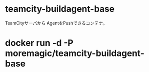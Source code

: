 # teamcity-buildagent-base
TeamCityサーバから AgentをPushできるコンテナ。  
  
  # docker run -d -P moremagic/teamcity-buildagent-base  
  
